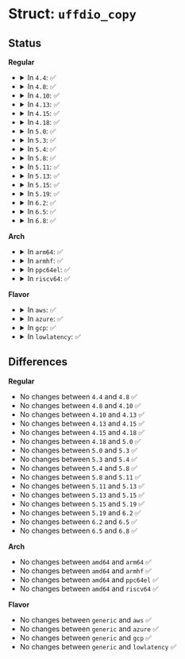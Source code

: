 # Struct: <code>uffdio_copy</code>

## Status
<b>Regular</b>
<ul>
<li>
<details>
<summary>In <code>4.4</code>: ✅</summary>

```c
struct uffdio_copy {
    __u64 dst;
    __u64 src;
    __u64 len;
    __u64 mode;
    __s64 copy;
};
```
</details>
</li>
<li>
<details>
<summary>In <code>4.8</code>: ✅</summary>

```c
struct uffdio_copy {
    __u64 dst;
    __u64 src;
    __u64 len;
    __u64 mode;
    __s64 copy;
};
```
</details>
</li>
<li>
<details>
<summary>In <code>4.10</code>: ✅</summary>

```c
struct uffdio_copy {
    __u64 dst;
    __u64 src;
    __u64 len;
    __u64 mode;
    __s64 copy;
};
```
</details>
</li>
<li>
<details>
<summary>In <code>4.13</code>: ✅</summary>

```c
struct uffdio_copy {
    __u64 dst;
    __u64 src;
    __u64 len;
    __u64 mode;
    __s64 copy;
};
```
</details>
</li>
<li>
<details>
<summary>In <code>4.15</code>: ✅</summary>

```c
struct uffdio_copy {
    __u64 dst;
    __u64 src;
    __u64 len;
    __u64 mode;
    __s64 copy;
};
```
</details>
</li>
<li>
<details>
<summary>In <code>4.18</code>: ✅</summary>

```c
struct uffdio_copy {
    __u64 dst;
    __u64 src;
    __u64 len;
    __u64 mode;
    __s64 copy;
};
```
</details>
</li>
<li>
<details>
<summary>In <code>5.0</code>: ✅</summary>

```c
struct uffdio_copy {
    __u64 dst;
    __u64 src;
    __u64 len;
    __u64 mode;
    __s64 copy;
};
```
</details>
</li>
<li>
<details>
<summary>In <code>5.3</code>: ✅</summary>

```c
struct uffdio_copy {
    __u64 dst;
    __u64 src;
    __u64 len;
    __u64 mode;
    __s64 copy;
};
```
</details>
</li>
<li>
<details>
<summary>In <code>5.4</code>: ✅</summary>

```c
struct uffdio_copy {
    __u64 dst;
    __u64 src;
    __u64 len;
    __u64 mode;
    __s64 copy;
};
```
</details>
</li>
<li>
<details>
<summary>In <code>5.8</code>: ✅</summary>

```c
struct uffdio_copy {
    __u64 dst;
    __u64 src;
    __u64 len;
    __u64 mode;
    __s64 copy;
};
```
</details>
</li>
<li>
<details>
<summary>In <code>5.11</code>: ✅</summary>

```c
struct uffdio_copy {
    __u64 dst;
    __u64 src;
    __u64 len;
    __u64 mode;
    __s64 copy;
};
```
</details>
</li>
<li>
<details>
<summary>In <code>5.13</code>: ✅</summary>

```c
struct uffdio_copy {
    __u64 dst;
    __u64 src;
    __u64 len;
    __u64 mode;
    __s64 copy;
};
```
</details>
</li>
<li>
<details>
<summary>In <code>5.15</code>: ✅</summary>

```c
struct uffdio_copy {
    __u64 dst;
    __u64 src;
    __u64 len;
    __u64 mode;
    __s64 copy;
};
```
</details>
</li>
<li>
<details>
<summary>In <code>5.19</code>: ✅</summary>

```c
struct uffdio_copy {
    __u64 dst;
    __u64 src;
    __u64 len;
    __u64 mode;
    __s64 copy;
};
```
</details>
</li>
<li>
<details>
<summary>In <code>6.2</code>: ✅</summary>

```c
struct uffdio_copy {
    __u64 dst;
    __u64 src;
    __u64 len;
    __u64 mode;
    __s64 copy;
};
```
</details>
</li>
<li>
<details>
<summary>In <code>6.5</code>: ✅</summary>

```c
struct uffdio_copy {
    __u64 dst;
    __u64 src;
    __u64 len;
    __u64 mode;
    __s64 copy;
};
```
</details>
</li>
<li>
<details>
<summary>In <code>6.8</code>: ✅</summary>

```c
struct uffdio_copy {
    __u64 dst;
    __u64 src;
    __u64 len;
    __u64 mode;
    __s64 copy;
};
```
</details>
</li>
</ul>
<b>Arch</b>
<ul>
<li>
<details>
<summary>In <code>arm64</code>: ✅</summary>

```c
struct uffdio_copy {
    __u64 dst;
    __u64 src;
    __u64 len;
    __u64 mode;
    __s64 copy;
};
```
</details>
</li>
<li>
<details>
<summary>In <code>armhf</code>: ✅</summary>

```c
struct uffdio_copy {
    __u64 dst;
    __u64 src;
    __u64 len;
    __u64 mode;
    __s64 copy;
};
```
</details>
</li>
<li>
<details>
<summary>In <code>ppc64el</code>: ✅</summary>

```c
struct uffdio_copy {
    __u64 dst;
    __u64 src;
    __u64 len;
    __u64 mode;
    __s64 copy;
};
```
</details>
</li>
<li>
<details>
<summary>In <code>riscv64</code>: ✅</summary>

```c
struct uffdio_copy {
    __u64 dst;
    __u64 src;
    __u64 len;
    __u64 mode;
    __s64 copy;
};
```
</details>
</li>
</ul>
<b>Flavor</b>
<ul>
<li>
<details>
<summary>In <code>aws</code>: ✅</summary>

```c
struct uffdio_copy {
    __u64 dst;
    __u64 src;
    __u64 len;
    __u64 mode;
    __s64 copy;
};
```
</details>
</li>
<li>
<details>
<summary>In <code>azure</code>: ✅</summary>

```c
struct uffdio_copy {
    __u64 dst;
    __u64 src;
    __u64 len;
    __u64 mode;
    __s64 copy;
};
```
</details>
</li>
<li>
<details>
<summary>In <code>gcp</code>: ✅</summary>

```c
struct uffdio_copy {
    __u64 dst;
    __u64 src;
    __u64 len;
    __u64 mode;
    __s64 copy;
};
```
</details>
</li>
<li>
<details>
<summary>In <code>lowlatency</code>: ✅</summary>

```c
struct uffdio_copy {
    __u64 dst;
    __u64 src;
    __u64 len;
    __u64 mode;
    __s64 copy;
};
```
</details>
</li>
</ul>

## Differences
<b>Regular</b>
<ul>
<li>
No changes between <code>4.4</code> and <code>4.8</code> ✅
</li>
<li>
No changes between <code>4.8</code> and <code>4.10</code> ✅
</li>
<li>
No changes between <code>4.10</code> and <code>4.13</code> ✅
</li>
<li>
No changes between <code>4.13</code> and <code>4.15</code> ✅
</li>
<li>
No changes between <code>4.15</code> and <code>4.18</code> ✅
</li>
<li>
No changes between <code>4.18</code> and <code>5.0</code> ✅
</li>
<li>
No changes between <code>5.0</code> and <code>5.3</code> ✅
</li>
<li>
No changes between <code>5.3</code> and <code>5.4</code> ✅
</li>
<li>
No changes between <code>5.4</code> and <code>5.8</code> ✅
</li>
<li>
No changes between <code>5.8</code> and <code>5.11</code> ✅
</li>
<li>
No changes between <code>5.11</code> and <code>5.13</code> ✅
</li>
<li>
No changes between <code>5.13</code> and <code>5.15</code> ✅
</li>
<li>
No changes between <code>5.15</code> and <code>5.19</code> ✅
</li>
<li>
No changes between <code>5.19</code> and <code>6.2</code> ✅
</li>
<li>
No changes between <code>6.2</code> and <code>6.5</code> ✅
</li>
<li>
No changes between <code>6.5</code> and <code>6.8</code> ✅
</li>
</ul>
<b>Arch</b>
<ul>
<li>
No changes between <code>amd64</code> and <code>arm64</code> ✅
</li>
<li>
No changes between <code>amd64</code> and <code>armhf</code> ✅
</li>
<li>
No changes between <code>amd64</code> and <code>ppc64el</code> ✅
</li>
<li>
No changes between <code>amd64</code> and <code>riscv64</code> ✅
</li>
</ul>
<b>Flavor</b>
<ul>
<li>
No changes between <code>generic</code> and <code>aws</code> ✅
</li>
<li>
No changes between <code>generic</code> and <code>azure</code> ✅
</li>
<li>
No changes between <code>generic</code> and <code>gcp</code> ✅
</li>
<li>
No changes between <code>generic</code> and <code>lowlatency</code> ✅
</li>
</ul>
